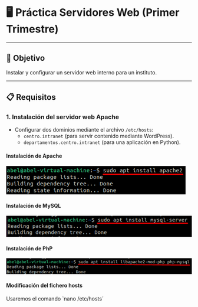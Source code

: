 # 🖥️ Práctica Servidores Web (Primer Trimestre)

---

## 🎯 Objetivo
Instalar y configurar un servidor web interno para un instituto.

---

## 📋 Requisitos

### 1. Instalación del servidor web Apache
- Configurar dos dominios mediante el archivo `/etc/hosts`: 
  - `centro.intranet` (para servir contenido mediante WordPress).
  - `departamentos.centro.intranet` (para una aplicación en Python).

#### Instalación de Apache
![Comando para instalar apache](images/apache.png)
<br>
#### Instalación de MySQL
![Comando para instalar MySQL](images/mysql.png)
<br>
#### Instalación de PhP
![Comando para instalar PhP](images/php.png)
<br>

#### Modificación del fichero hosts
Usaremos el comando `nano /etc/hosts´
